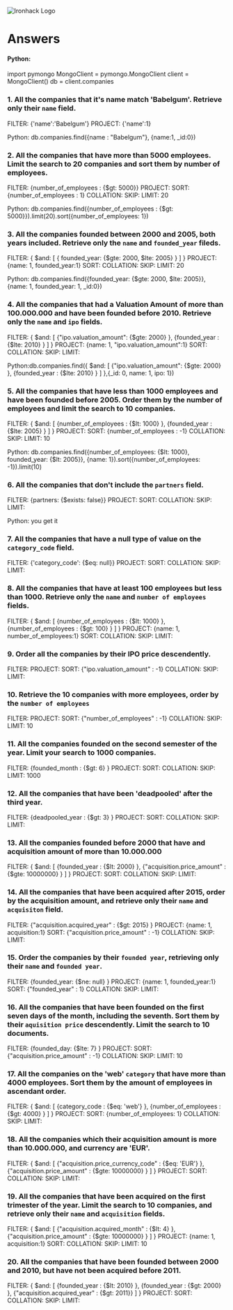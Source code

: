 ![Ironhack Logo](https://i.imgur.com/1QgrNNw.png)

# Answers

#### Python:

import pymongo
MongoClient = pymongo.MongoClient
client = MongoClient()
db = client.companies

### 1. All the companies that it's name match 'Babelgum'. Retrieve only their `name` field.

FILTER: {'name':'Babelgum'}
PROJECT: {'name':1}

Python: db.companies.find({name : "Babelgum"}, {name:1, _id:0})

### 2. All the companies that have more than 5000 employees. Limit the search to 20 companies and sort them by **number of employees**.

FILTER: {number_of_employees : {$gt: 5000}}
PROJECT:
SORT: {number_of_employees : 1}
COLLATION:
SKIP:
LIMIT: 20

Python: db.companies.find({number_of_employees : {$gt: 5000}}).limit(20).sort({number_of_employees: 1})

### 3. All the companies founded between 2000 and 2005, both years included. Retrieve only the `name` and `founded_year` fileds.

FILTER: { $and: [ { founded_year: {$gte: 2000, $lte: 2005} } ] }
PROJECT: {name: 1, founded_year:1}
SORT:
COLLATION:
SKIP:
LIMIT: 20

Python: db.companies.find({founded_year: {$gte: 2000, $lte: 2005}}, {name: 1, founded_year: 1, _id:0})

### 4. All the companies that had a Valuation Amount of more than 100.000.000 and have been founded before 2010. Retrieve only the `name` and `ipo` fields.

FILTER: { $and: [ {"ipo.valuation_amount": {$gte: 2000} }, {founded_year : {$lte: 2010} } ] }
PROJECT: {name: 1, "ipo.valuation_amount":1}
SORT:
COLLATION:
SKIP:
LIMIT:

Python:db.companies.find({ $and: [ {"ipo.valuation_amount": {$gte: 2000} }, {founded_year : {$lte: 2010} } ] },{_id: 0, name: 1, ipo: 1})


### 5. All the companies that have less than 1000 employees and have been founded before 2005. Order them by the number of employees and limit the search to 10 companies.

FILTER: { $and: [ {number_of_employees : {$lt: 1000} }, {founded_year : {$lte: 2005} } ] }
PROJECT:
SORT: {number_of_employees : -1}
COLLATION:
SKIP:
LIMIT: 10

Python: db.companies.find({number_of_employees: {$lt: 1000}, founded_year: {$lt: 2005}}, {name: 1}).sort({number_of_employees: -1}).limit(10)


### 6. All the companies that don't include the `partners` field.

FILTER: {partners: {$exists: false}}
PROJECT:
SORT:
COLLATION:
SKIP:
LIMIT:

Python: you get it

### 7. All the companies that have a null type of value on the `category_code` field.

FILTER: {'category_code': {$eq: null}}
PROJECT:
SORT:
COLLATION:
SKIP:
LIMIT:

### 8. All the companies that have at least 100 employees but less than 1000. Retrieve only the `name` and `number of employees` fields.

FILTER: { $and: [ {number_of_employees : {$lt: 1000} }, {number_of_employees : {$gt: 100} } ] }
PROJECT: {name: 1, number_of_employees:1}
SORT:
COLLATION:
SKIP:
LIMIT:

### 9. Order all the companies by their IPO price descendently.

FILTER:
PROJECT:
SORT: {"ipo.valuation_amount" : -1}
COLLATION:
SKIP:
LIMIT:

### 10. Retrieve the 10 companies with more employees, order by the `number of employees`

FILTER: 
PROJECT:
SORT: {"number_of_employees" : -1}
COLLATION:
SKIP:
LIMIT: 10

### 11. All the companies founded on the second semester of the year. Limit your search to 1000 companies.

FILTER: {founded_month : {$gt: 6} }
PROJECT:
SORT:
COLLATION:
SKIP:
LIMIT: 1000

### 12. All the companies that have been 'deadpooled' after the third year.

FILTER: {deadpooled_year : {$gt: 3} }
PROJECT:
SORT:
COLLATION:
SKIP:
LIMIT:

### 13. All the companies founded before 2000 that have and acquisition amount of more than 10.000.000

FILTER: { $and: [ {founded_year : {$lt: 2000} }, {"acquisition.price_amount" : {$gte: 10000000} } ] }
PROJECT:
SORT:
COLLATION:
SKIP:
LIMIT:

### 14. All the companies that have been acquired after 2015, order by the acquisition amount, and retrieve only their `name` and `acquisiton` field.

FILTER: {"acquisition.acquired_year" : {$gt: 2015} }
PROJECT: {name: 1, acquisition:1}
SORT: {"acquisition.price_amount" : -1}
COLLATION:
SKIP:
LIMIT:

### 15. Order the companies by their `founded year`, retrieving only their `name` and `founded year`.

FILTER: {founded_year: {$ne: null} }
PROJECT: {name: 1, founded_year:1}
SORT: {"founded_year" : 1}
COLLATION:
SKIP:
LIMIT:

### 16. All the companies that have been founded on the first seven days of the month, including the seventh. Sort them by their `aquisition price` descendently. Limit the search to 10 documents.

FILTER: {founded_day: {$lte: 7} }
PROJECT:
SORT: {"acquisition.price_amount" : -1}
COLLATION:
SKIP:
LIMIT: 10

### 17. All the companies on the 'web' `category` that have more than 4000 employees. Sort them by the amount of employees in ascendant order.

FILTER: { $and: [ {category_code : {$eq: 'web'} }, {number_of_employees : {$gt: 4000} } ] }
PROJECT:
SORT: {number_of_employees: 1}
COLLATION:
SKIP:
LIMIT:

### 18. All the companies which their acquisition amount is more than 10.000.000, and currency are 'EUR'.

FILTER: { $and: [ {"acquisition.price_currency_code" : {$eq: 'EUR'} }, {"acquisition.price_amount" : {$gte: 10000000} } ] }
PROJECT:
SORT:
COLLATION:
SKIP:
LIMIT:

### 19. All the companies that have been acquired on the first trimester of the year. Limit the search to 10 companies, and retrieve only their `name` and `acquisition` fields.

FILTER: { $and: [ {"acquisition.acquired_month" : {$lt: 4} }, {"acquisition.price_amount" : {$gte: 10000000} } ] }
PROJECT: {name: 1, acquisition:1}
SORT:
COLLATION:
SKIP:
LIMIT: 10

### 20. All the companies that have been founded between 2000 and 2010, but have not been acquired before 2011.

FILTER: { $and: [ {founded_year : {$lt: 2010} }, {founded_year : {$gt: 2000} }, {"acquisition.acquired_year" : {$gt: 2011}} ] }
PROJECT:
SORT:
COLLATION:
SKIP:
LIMIT:
